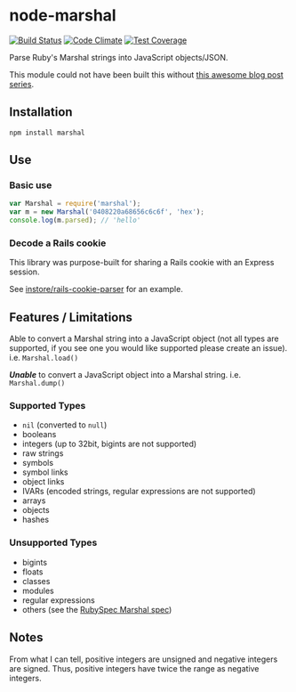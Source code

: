 # node-marshal

[![Build Status](https://travis-ci.org/instore/node-marshal.svg)](https://travis-ci.org/instore/node-marshal)
[![Code Climate](https://codeclimate.com/github/instore/node-marshal/badges/gpa.svg)](https://codeclimate.com/github/instore/node-marshal)
[![Test Coverage](https://codeclimate.com/github/instore/node-marshal/badges/coverage.svg)](https://codeclimate.com/github/instore/node-marshal/coverage)

Parse Ruby's Marshal strings into JavaScript objects/JSON.

This module could not have been built this without [this awesome blog post series](http://jakegoulding.com/blog/2013/01/15/a-little-dip-into-rubys-marshal-format/).

## Installation

`npm install marshal`

## Use

### Basic use

```javascript
var Marshal = require('marshal');
var m = new Marshal('0408220a68656c6c6f', 'hex');
console.log(m.parsed); // 'hello'
```

### Decode a Rails cookie

This library was purpose-built for sharing a Rails cookie with an Express session.

See [instore/rails-cookie-parser](https://github.com/instore/rails-cookie-parser) for an example.

## Features / Limitations

Able to convert a Marshal string into a JavaScript object (not all types are supported, if you see one you would like supported please create an issue). i.e. `Marshal.load()`

_**Unable**_ to convert a JavaScript object into a Marshal string. i.e. `Marshal.dump()`

### Supported Types

 * `nil` (converted to `null`)
 * booleans
 * integers (up to 32bit, bigints are not supported)
 * raw strings
 * symbols
 * symbol links
 * object links
 * IVARs (encoded strings, regular expressions are not supported)
 * arrays
 * objects
 * hashes

### Unsupported Types

 * bigints
 * floats
 * classes
 * modules
 * regular expressions
 * others (see the [RubySpec Marshal spec](https://github.com/rubyspec/rubyspec/blob/archive/core/marshal))

## Notes

From what I can tell, positive integers are unsigned and negative integers are signed.
Thus, positive integers have twice the range as negative integers.
